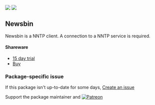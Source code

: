 [![](https://img.shields.io/chocolatey/v/newsbin?color=green&label=newsbin)](https://chocolatey.org/packages/newsbin) [![](https://img.shields.io/chocolatey/dt/newsbin)](https://chocolatey.org/packages/newsbin)

## Newsbin
Newsbin is a NNTP client. A connection to a NNTP service is required.

#### Shareware
* [15 day trial](https://www.newsbin.com/trialkey.php)
* [Buy](https://www.newsbin.com/buy.php)

### Package-specific issue
If this package isn't up-to-date for some days, [Create an issue](https://github.com/tunisiano187/Chocolatey-packages/issues/new/choose)

Support the package maintainer and [![Patreon](https://cdn.jsdelivr.net/gh/tunisiano187/Chocolatey-packages@d15c4e19c709e7148588d4523ffc6dd3cd3c7e5e/icons/patreon.png)](https://www.patreon.com/tunisiano)
